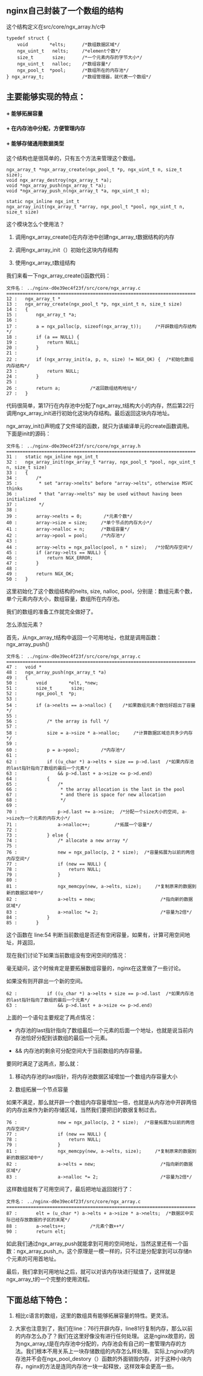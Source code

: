 nginx自己封装了一个数组的结构
----------------------------

这个结构定义在src/core/ngx_array.h/c中

```
typedef struct {
    void        *elts;      /*数组数据区域*/
    ngx_uint_t   nelts;     /*element个数*/
    size_t       size;      /*一个元素内存的字节大小*/
    ngx_uint_t   nalloc;    /*数组容量*/
    ngx_pool_t  *pool;      /*数组所在的内存池*/
} ngx_array_t;              /*数组管理器，就代表一个数组*/
```

主要能够实现的特点：
--------------------------

#### + 能够拓展容量

#### + 在内存池中分配，方便管理内存

#### + 能够存储通用数据类型

这个结构也是很简单的，只有五个方法来管理这个数组。

```
ngx_array_t *ngx_array_create(ngx_pool_t *p, ngx_uint_t n, size_t size);
void ngx_array_destroy(ngx_array_t *a);
void *ngx_array_push(ngx_array_t *a);
void *ngx_array_push_n(ngx_array_t *a, ngx_uint_t n);

static ngx_inline ngx_int_t
ngx_array_init(ngx_array_t *array, ngx_pool_t *pool, ngx_uint_t n, size_t size)    
```

这个模块怎么个使用法？

1. 调用ngx_array_create()在内存池中创建ngx_array_t数据结构的内存

2. 调用ngx_array_init（）初始化这块内存结构

3. 使用ngx_array_t数组结构

我们来看一下ngx_array_create()函数代码：

```
文件名： ../nginx-d0e39ec4f23f/src/core/ngx_array.c 
======================================================================
12 :   ngx_array_t *
13 :   ngx_array_create(ngx_pool_t *p, ngx_uint_t n, size_t size)
14 :   {
15 :       ngx_array_t *a;
16 :   
17 :       a = ngx_palloc(p, sizeof(ngx_array_t));     /*开辟数组内存结构*/
18 :       if (a == NULL) {
19 :           return NULL;
20 :       }
21 :   
22 :       if (ngx_array_init(a, p, n, size) != NGX_OK) {  /*初始化数组内存结构*/
23 :           return NULL;
24 :       }
25 :   
26 :       return a;           /*返回数组结构地址*/
27 :   }
```

代码很简单，第17行在内存池中分配了ngx_array_t结构大小的内存，然后第22行调用ngx_array_init进行初始化这块内存结构。最后返回这块内存地址。

ngx_array_init()声明成了文件域的函数，就只为该编译单元的create函数调用。下面是init的源码：

```
文件名： ../nginx-d0e39ec4f23f/src/core/ngx_array.h 
======================================================================
31 :   static ngx_inline ngx_int_t
32 :   ngx_array_init(ngx_array_t *array, ngx_pool_t *pool, ngx_uint_t n, size_t size)    
33 :   {
34 :       /*
35 :        * set "array->nelts" before "array->elts", otherwise MSVC thinks
36 :        * that "array->nelts" may be used without having been initialized
37 :        */
38 :   
39 :       array->nelts = 0;        /*元素个数*/
40 :       array->size = size;     /*单个节点的内存大小*/
41 :       array->nalloc = n;      /*数组容量*/
42 :       array->pool = pool;     /*内存池*/
43 :   
44 :       array->elts = ngx_palloc(pool, n * size);   /*分配内存空间*/
45 :       if (array->elts == NULL) {
46 :           return NGX_ERROR;
47 :       }
48 :   
49 :       return NGX_OK;
50 :   }
```

这里初始化了这个数组结构的nelts, size, nalloc, pool，分别是：数组元素个数，单个元素内存大小，数组容量，数组所在内存池。

我们的数组的准备工作就完全做好了。

怎么添加元素？

首先，从ngx_array_t结构中返回一个可用地址，也就是调用函数：ngx_array_push()

```
文件名： ../nginx-d0e39ec4f23f/src/core/ngx_array.c 
======================================================================
47 :   void *
48 :   ngx_array_push(ngx_array_t *a)
49 :   {
50 :       void        *elt, *new;
51 :       size_t       size;
52 :       ngx_pool_t  *p;
53 :   
54 :       if (a->nelts == a->nalloc) {    /*如果数组元素个数恰好超出了容量*/
55 :   
56 :           /* the array is full */
57 :   
58 :           size = a->size * a->nalloc;     /*计算数据区域总共多少内存*/
59 :   
60 :           p = a->pool;        /*内存池*/
61 :   
62 :           if ((u_char *) a->elts + size == p->d.last  /*如果内存池的last指针指向了数组的最后一个元素*/
63 :               && p->d.last + a->size <= p->d.end)         
64 :           {
65 :               /*
66 :                * the array allocation is the last in the pool
67 :                * and there is space for new allocation
68 :                */
69 :   
70 :               p->d.last += a->size;  /*分配一个size大小的空间, a->size为一个元素的内存大小*/
71 :               a->nalloc++;         /*拓展一个容量*/
72 :   
73 :           } else {
74 :               /* allocate a new array */
75 :   
76 :               new = ngx_palloc(p, 2 * size);  /*容量拓展为以前的两倍内存空间*/
77 :               if (new == NULL) {
78 :                   return NULL;
79 :               }
80 :   
81 :               ngx_memcpy(new, a->elts, size);     /*复制原来的数据到新的数据区域中*/
82 :               a->elts = new;                        /*指向新的数据区域*/  
83 :               a->nalloc *= 2;                       /*容量为2倍*/
84 :           }
85 :       }
```

这个函数在 line:54 判断当前数组是否还有空闲容量，如果有，计算可用空间地址，并返回，

现在我们讨论下如果当前数组没有空闲空间的情况：

毫无疑问，这个时候肯定是要拓展数组容量的，nginx在这里做了一些讨论。

如果没有则开辟出一个新的空间。

```
62 :           if ((u_char *) a->elts + size == p->d.last  /*如果内存池的last指针指向了数组的最后一个元素*/
63 :               && p->d.last + a->size <= p->d.end)         
```

上面的一个语句主要规定了两点情况：

+ 内存池的last指针指向了数组最后一个元素的后面一个地址，也就是说当前内存池恰好分配到该数组的最后一个元素。

+ && 内存池的剩余可分配空间大于当前数组的内存容量。

要同时满足了这两点，那么就：

1. 移动内存池的last指针，将内存池数据区域增加一个数组内存容量大小

2. 数组拓展一个节点容量

如果不满足，那么就开辟一个数组内存容量增加一倍，也就是从内存池中开辟两倍的内存出来作为新的存储区域，当然我们要把旧的数据复制过去。

```
76 :               new = ngx_palloc(p, 2 * size);  /*容量拓展为以前的两倍内存空间*/
77 :               if (new == NULL) {
78 :                   return NULL;
79 :               }
81 :               ngx_memcpy(new, a->elts, size);     /*复制原来的数据到新的数据区域中*/
82 :               a->elts = new;                        /*指向新的数据区域*/  
83 :               a->nalloc *= 2;                       /*容量为2倍*/
```

这样数组就有了可用空间了，最后把地址返回就行了：

```
文件名： ../nginx-d0e39ec4f23f/src/core/ngx_array.c 
======================================================================
87 :       elt = (u_char *) a->elts + a->size * a->nelts;  /*数据区中实际已经存放数据的子区的末尾*/
88 :       a->nelts++;         /*元素个数++*/
90 :       return elt;
```

如此我们通过ngx_array_push就能拿到可用的空间地址，当然这里还有一个函数：ngx_array_push_n，这个原理是一模一样的，只不过是分配拿到可以存储n个元素的可用首地址。

最后，我们拿到可用地址之后，就可以对该内存块进行赋值了，这样就是ngx_array_t的一个完整的使用流程。

下面总结下特色：
--------------------------------

1. 相比c语言的数组，这里的数组具有能够拓展容量的特性。更灵活。

2. 大家也注意到了，我们在line：76行开辟内存，line81行复制内存，那么以前的内存怎么办了？我们在这里好像没有进行任何处理。
这是nginx故意的，因为ngx_array_t是在内存池中分配的，内存池会有自己的一套管理内存的方法。我们根本不用关系上一块存储数组的内存怎么样处理。
实际上nginx的内存池并不会在ngx_pool_destory（）函数的外面销毁内存，对于这种小块内存，nginx的方法是连同内存池一块一起释放，这样效率会更高一些。
